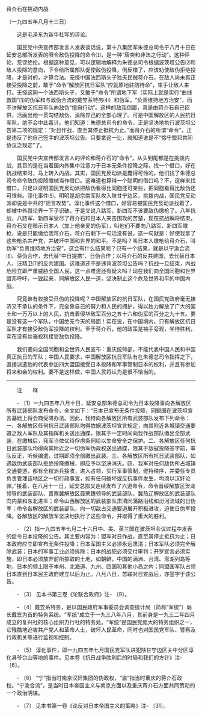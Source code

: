 蒋介石在挑动内战

（一九四五年八月十三日）



　　这是毛泽东为新华社写的评论。 



　　国民党中央宣传部发言人发表谈话说，第十八集团军朱德总司令于八月十日在延安总部所发表的限令敌伪投降的命令⑴，是一种“唐突和非法之行动”。这种评论，荒谬绝伦。根据这种意见，可以逻辑地解释为朱德总司令根据波茨坦公告⑵和敌人投降的意向，下令给所属部队促使敌伪投降，倒反错了，应该劝使敌伪拒绝投降，才是对的，才算合法。无怪中国法西斯头子独夫民贼蒋介石，在敌人尚未真正接受投降之前，敢于“命令”解放区抗日军队“应就原地驻防待命”，束手让敌人来打。无怪这同一个法西斯头子，又敢于“命令”所谓地下军（实际上就是实行“曲线救国”⑶的伪军和与敌伪合流的戴笠系特务⑷）和伪军，“负责维持地方治安”，而不许解放区抗日军队向敌伪“擅自行动”。这样的敌我倒置，真是由蒋介石自己招供，活画出他一贯勾结敌伪、消除异己的全部心理了。可是中国解放区的人民抗日军队，绝不会中此毒计。他们知道：朱德总司令的命令，正是坚决地执行波茨坦公告第二项的规定：“对日作战，直至其停止抵抗为止。”而蒋介石的所谓“命令”，正是违反了他自己签字的波茨坦公告。只要拿这一比，就知道谁是不“恪守盟邦共同协议之规定”了。 

　　国民党中央宣传部发言人的评论和蒋介石的“命令”，从头到尾都是在挑拨内战，其目的是在当着国内外集中注意力于日本无条件投降之际，找一个借口，好在抗战结束时，马上转入内战。其实，国民党反动派是蠢得可怜的。他们找了朱德总司令命令敌伪投降缴械当作借口。这难道也算得一个聪明的借口吗？不，这样来找借口，只足以证明国民党反动派把敌伪看得比同胞还可亲些，把同胞看得比敌伪还可恨些。淳化事件⑸，明明是胡宗南军队攻入陕甘宁边区，挑拨内战，国民党反动派却说是中共的“谣言攻势”。淳化事件这个借口，好容易被国民党反动派找着了，却被中外舆论界一下子识破，于是又说八路军、新四军不该要敌伪缴枪了。八年抗战，八路军、新四军受尽了蒋介石和日本人夹击围攻的苦楚，现在抗战瞬将结束，蒋介石又在暗示日本人（加上他亲爱的伪军），叫他们不要向八路军、新四军缴枪，说是只能缴给我蒋介石。蒋介石剩下一句话没有说，这一句就是：好使我拿了这些枪杀共产党，并破坏中国和世界的和平。不是吗？叫日本人缴枪给蒋介石，叫伪军“负责维持地方治安”，这会有什么结果呢？只有一个结果，就是以宁渝合流⑹、蒋伪合作，去代替“中日提携”、日伪合作；以蒋介石的反共建国，去代替日本人、汪精卫⑺的反共建国。这难道还不是违背波茨坦公告吗？抗战一旦结束，内战危险立即严重威胁全国人民，这一点难道还有疑义吗？现在我们向全国同胞和世界盟邦呼吁，一致起来，同解放区人民一道，坚决制止这个危及世界和平的中国内战。 

　　究竟谁有权接受日伪的投降呢？中国解放区的抗日军队，在国民党政府毫无接济又不承认的条件下，完全靠自己的努力和人民的拥护，得以独力解放了广大的国土和一万万以上的人民，抗击着侵华敌军百分之五十六和伪军的百分之九十五。要是没有这一个军队，中国绝无今天的局面！实在说，在中国境内，只有解放区抗日军队才有接受敌伪军投降的权利。至于蒋介石，他的政策是袖手旁观，坐待胜利，实在没有丝毫权利接受敌伪投降。 

　　我们要向全国同胞和全世界人民宣布：重庆统帅部，不能代表中国人民和中国真正抗日的军队；中国人民要求，中国解放区抗日军队有在朱德总司令指挥之下，直接派遣他的代表参加四大盟国接受日本投降和军事管制日本的权利，并且有参加将来和会的权利。要不是这样做，中国人民将认为是很不恰当的。 





------------------

　　注　　释 

　　- 〔1〕一九四五年八月十日，延安总部朱德总司令为日本投降事向各解放区所有武装部队发布命令，全文如下：“日本已宣布无条件投降，同盟国在波茨坦宣言基础上将会商受降办法。因此，我特向各解放区所有武装部队发布下列命令：一、各解放区任何抗日武装部队均得依据波茨坦宣言规定，向其附近各城镇交通要道之敌人军队及其指挥机关送出通牒，限其于一定时间向我作战部队缴出全部武装，在缴械后，我军当依优待俘虏条例给以生命安全之保护。二、各解放区任何抗日武装部队均得向其附近之一切伪军伪政权送出通牒，限其于敌寇投降签字前，率队反正，听候编遣，过期即须全部缴出武装。三、各解放区所有抗日武装部队，如遇敌伪武装部队拒绝投降缴械，即应予以坚决消灭。四、我军对任何敌伪所占城镇交通要道，都有全权派兵接收，进入占领，实行军事管制，维持秩序，并委任专员负责管理该地区之一切行政事宜，如有任何破坏或反抗事件发生，均须以汉奸论罪。”接着，在八月十一日，延安总部又连续发布了六道命令，命令晋绥解放区贺龙领导的武装部队、晋察冀解放区聂荣臻领导的武装部队、冀热辽解放区的武装部队向内蒙和东北进军；命令山西解放区的武装部队肃清同蒲路沿线和汾河流域的日伪军；命令各解放区的武装部队，向一切敌占交通要道展开积极进攻，迫使日伪军投降。各解放区的解放军坚决地执行了这些命令，并取得了重大的胜利。 

　　- 〔2〕指一九四五年七月二十六日中、美、英三国在波茨坦会议过程中发表的促令日本投降的公告。其主要内容为：盟军对日作战，直至其停止抵抗为止；日本政府应立即宣布无条件投降；日本军国主义必须永远肃清；日本军队必须完全解除武装；日本的军事工业必须拆除；日本的战犯必须交付审判；开罗宣言必须实施，即日本必须放弃前所掠取的土地，如朝鲜，中国的满洲、台湾、澎湖列岛等地，日本的领土限于本州、北海道、九州、四国和其他小岛之内；同盟国军队占领日本直到日本民主政府建立以后为止。八月八日，苏联对日宣战后，亦签字于该公告。 

　　- 〔3〕 见本书第三卷《论联合政府》注- 〔9〕。 

　　- 〔4〕戴笠系特务，是以国民政府军事委员会调查统计局（简称“军统”）局长戴笠为首的特务系统。“军统”成立于一九三八年八月，其前身是一九三二年四月成立的复兴社的核心组织力行社的特务处。“军统”是国民党庞大的特务组织之一，它残酷地迫害共产党人和革命人士，破坏人民革命，同时也对国民党军队、警察及行政机关等进行监视和控制。 

　　- 〔5〕 淳化事件，即一九四五年七月国民党军队进犯陕甘宁边区关中分区淳化县爷台山等地的事件。见本卷《抗日战争胜利后的时局和我们的方针》注- 〔6〕。 

　　- 〔6〕 “宁”指当时南京汉奸集团的伪政权，“渝”指当时重庆的蒋介石政权。“宁渝合流”，是当时日本帝国主义与南京方面以及重庆蒋介石方面共同策动的一个政治阴谋。 

　　- 〔7〕 见本书第一卷《论反对日本帝国主义的策略》注- 〔31〕。 

